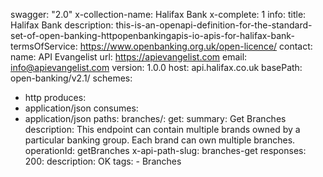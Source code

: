 swagger: "2.0"
x-collection-name: Halifax Bank
x-complete: 1
info:
  title: Halifax Bank
  description: this-is-an-openapi-definition-for-the-standard-set-of-open-banking-httpopenbankingapis-io-apis-for-halifax-bank-
  termsOfService: https://www.openbanking.org.uk/open-licence/
  contact:
    name: API Evangelist
    url: https://apievangelist.com
    email: info@apievangelist.com
  version: 1.0.0
host: api.halifax.co.uk
basePath: open-banking/v2.1/
schemes:
- http
produces:
- application/json
consumes:
- application/json
paths:
  branches/:
    get:
      summary: Get Branches
      description: This endpoint can contain multiple brands owned by a particular
        banking group. Each brand can own multiple branches.
      operationId: getBranches
      x-api-path-slug: branches-get
      responses:
        200:
          description: OK
      tags:
      - Branches